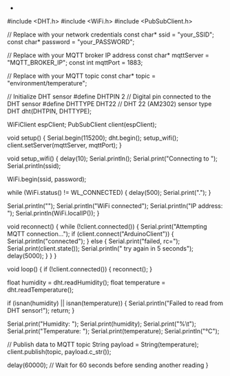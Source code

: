 - 
 #include <DHT.h>
#include <WiFi.h>
#include <PubSubClient.h>

// Replace with your network credentials
const char* ssid = "your_SSID";
const char* password = "your_PASSWORD";

// Replace with your MQTT broker IP address
const char* mqttServer = "MQTT_BROKER_IP";
const int mqttPort = 1883;

// Replace with your MQTT topic
const char* topic = "environment/temperature";

// Initialize DHT sensor
#define DHTPIN 2          // Digital pin connected to the DHT sensor
#define DHTTYPE DHT22     // DHT 22 (AM2302) sensor type
DHT dht(DHTPIN, DHTTYPE);

WiFiClient espClient;
PubSubClient client(espClient);

void setup() {
  Serial.begin(115200);
  dht.begin();
  setup_wifi();
  client.setServer(mqttServer, mqttPort);
}

void setup_wifi() {
  delay(10);
  Serial.println();
  Serial.print("Connecting to ");
  Serial.println(ssid);

  WiFi.begin(ssid, password);

  while (WiFi.status() != WL_CONNECTED) {
    delay(500);
    Serial.print(".");
  }

  Serial.println("");
  Serial.println("WiFi connected");
  Serial.println("IP address: ");
  Serial.println(WiFi.localIP());
}

void reconnect() {
  while (!client.connected()) {
    Serial.print("Attempting MQTT connection...");
    if (client.connect("ArduinoClient")) {
      Serial.println("connected");
    } else {
      Serial.print("failed, rc=");
      Serial.print(client.state());
      Serial.println(" try again in 5 seconds");
      delay(5000);
    }
  }
}

void loop() {
  if (!client.connected()) {
    reconnect();
  }
  
  float humidity = dht.readHumidity();
  float temperature = dht.readTemperature();

  if (isnan(humidity) || isnan(temperature)) {
    Serial.println("Failed to read from DHT sensor!");
    return;
  }

  Serial.print("Humidity: ");
  Serial.print(humidity);
  Serial.print("%\t");
  Serial.print("Temperature: ");
  Serial.print(temperature);
  Serial.println("°C");

  // Publish data to MQTT topic
  String payload = String(temperature);
  client.publish(topic, payload.c_str());

  delay(60000); // Wait for 60 seconds before sending another reading
}
